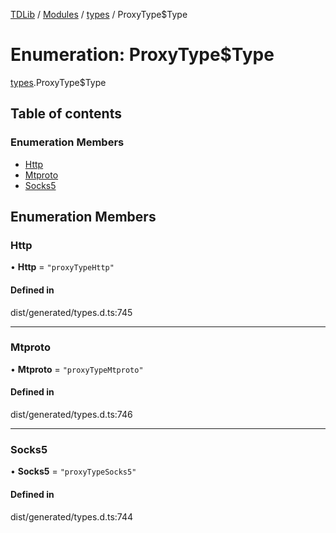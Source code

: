 [TDLib](../README.md) / [Modules](../modules.md) / [types](../modules/types.md) / ProxyType$Type

# Enumeration: ProxyType$Type

[types](../modules/types.md).ProxyType$Type

## Table of contents

### Enumeration Members

- [Http](types.ProxyType_Type.md#http)
- [Mtproto](types.ProxyType_Type.md#mtproto)
- [Socks5](types.ProxyType_Type.md#socks5)

## Enumeration Members

### Http

• **Http** = ``"proxyTypeHttp"``

#### Defined in

dist/generated/types.d.ts:745

___

### Mtproto

• **Mtproto** = ``"proxyTypeMtproto"``

#### Defined in

dist/generated/types.d.ts:746

___

### Socks5

• **Socks5** = ``"proxyTypeSocks5"``

#### Defined in

dist/generated/types.d.ts:744
